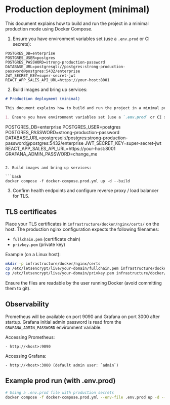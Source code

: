 # Production deployment (minimal)

This document explains how to build and run the project in a minimal production mode using Docker Compose.

1. Ensure you have environment variables set (use a `.env.prod` or CI secrets):

```
POSTGRES_DB=enterprise
POSTGRES_USER=postgres
POSTGRES_PASSWORD=strong-production-password
DATABASE_URL=postgresql://postgres:strong-production-password@postgres:5432/enterprise
JWT_SECRET_KEY=super-secret-jwt
REACT_APP_SALES_API_URL=https://your-host:8001
```

2. Build images and bring up services:

```markdown
# Production deployment (minimal)

This document explains how to build and run the project in a minimal production mode using Docker Compose.

1. Ensure you have environment variables set (use a `.env.prod` or CI secrets):

```
POSTGRES_DB=enterprise
POSTGRES_USER=postgres
POSTGRES_PASSWORD=strong-production-password
DATABASE_URL=postgresql://postgres:strong-production-password@postgres:5432/enterprise
JWT_SECRET_KEY=super-secret-jwt
REACT_APP_SALES_API_URL=https://your-host:8001
GRAFANA_ADMIN_PASSWORD=change_me
```

2. Build images and bring up services:

```bash
docker compose -f docker-compose.prod.yml up -d --build
```

3. Confirm health endpoints and configure reverse proxy / load balancer for TLS.

## TLS certificates

Place your TLS certificates in `infrastructure/docker/nginx/certs/` on the host. The production nginx configuration expects the following filenames:

- `fullchain.pem`  (certificate chain)
- `privkey.pem`    (private key)

Example (on a Linux host):

```bash
mkdir -p infrastructure/docker/nginx/certs
cp /etc/letsencrypt/live/your-domain/fullchain.pem infrastructure/docker/nginx/certs/
cp /etc/letsencrypt/live/your-domain/privkey.pem infrastructure/docker/nginx/certs/
``` 

Ensure the files are readable by the user running Docker (avoid committing them to git).

## Observability

Prometheus will be available on port 9090 and Grafana on port 3000 after startup. Grafana initial admin password is read from the `GRAFANA_ADMIN_PASSWORD` environment variable.

Accessing Prometheus:

	- http://<host>:9090

Accessing Grafana:

	- http://<host>:3000 (default admin user: `admin`)

## Example prod run (with .env.prod)

```bash
# Using a .env.prod file with production secrets
docker compose -f docker-compose.prod.yml --env-file .env.prod up -d --build
```

``` 

